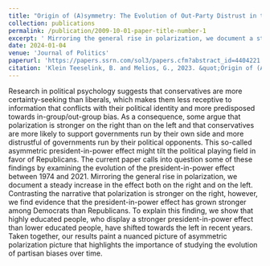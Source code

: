 ```yaml
---
title: "Origin of (A)symmetry: The Evolution of Out-Party Distrust in the United States"
collection: publications
permalink: /publication/2009-10-01-paper-title-number-1
excerpt: ' Mirroring the general rise in polarization, we document a steady increase in the effect both on the right and on the left. Contrasting the narrative that polarization is stronger on the right, however, we find evidence that the president-in-power effect has grown stronger among Democrats than Republicans. To explain this finding, we show that highly educated people, who display a stronger president-in-power effect than lower educated people, have shifted towards the left in recent years. Taken together, our results paint a nuanced picture of asymmetric polarization picture that highlights the importance of studying the evolution of partisan biases over time.'
date: 2024-01-04
venue: 'Journal of Politics'
paperurl: 'https://papers.ssrn.com/sol3/papers.cfm?abstract_id=4404221'
citation: 'Klein Teeselink, B. and Melios, G., 2023. &quot;Origin of (A) symmetry: The Evolution of Out-Party Distrust in the United States.&quot; <i>Journal of Politics</i>. Forthcoming.'
---
```


Research in political psychology suggests that conservatives are more certainty-seeking than liberals, which makes them less receptive to information that conflicts with their political identity and more predisposed towards in-group/out-group bias. As a consequence, some argue that polarization is stronger on the right than on the left and that conservatives are more likely to support governments run by their own side and more distrustful of governments run by their political opponents. This so-called asymmetric president-in-power effect might tilt the political playing field in favor of Republicans. The current paper calls into question some of these findings by examining the evolution of the president-in-power effect between 1974 and 2021. Mirroring the general rise in polarization, we document a steady increase in the effect both on the right and on the left. Contrasting the narrative that polarization is stronger on the right, however, we find evidence that the president-in-power effect has grown stronger among Democrats than Republicans. To explain this finding, we show that highly educated people, who display a stronger president-in-power effect than lower educated people, have shifted towards the left in recent years. Taken together, our results paint a nuanced picture of asymmetric polarization picture that highlights the importance of studying the evolution of partisan biases over time.
